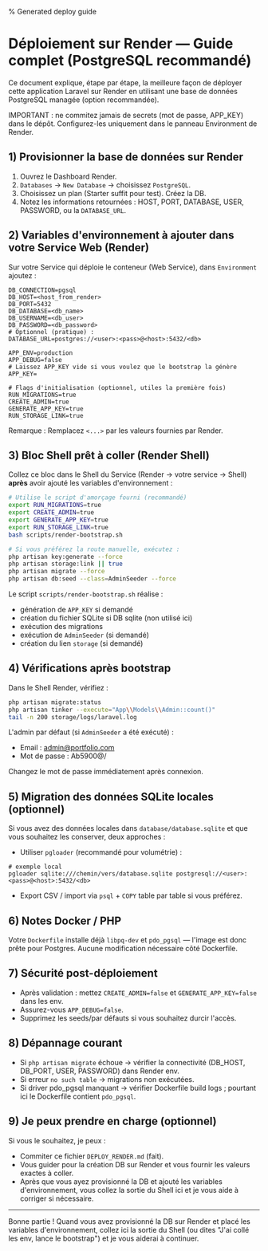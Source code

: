 % Generated deploy guide
# Déploiement sur Render — Guide complet (PostgreSQL recommandé)

Ce document explique, étape par étape, la meilleure façon de déployer cette application Laravel sur Render en utilisant une base de données PostgreSQL managée (option recommandée).

IMPORTANT : ne commitez jamais de secrets (mot de passe, APP_KEY) dans le dépôt. Configurez-les uniquement dans le panneau Environment de Render.

## 1) Provisionner la base de données sur Render

1. Ouvrez le Dashboard Render.
2. `Databases` → `New Database` → choisissez `PostgreSQL`.
3. Choisissez un plan (Starter suffit pour test). Créez la DB.
4. Notez les informations retournées : HOST, PORT, DATABASE, USER, PASSWORD, ou la `DATABASE_URL`.

## 2) Variables d'environnement à ajouter dans votre Service Web (Render)

Sur votre Service qui déploie le conteneur (Web Service), dans `Environment` ajoutez :

```
DB_CONNECTION=pgsql
DB_HOST=<host_from_render>
DB_PORT=5432
DB_DATABASE=<db_name>
DB_USERNAME=<db_user>
DB_PASSWORD=<db_password>
# Optionnel (pratique) :
DATABASE_URL=postgres://<user>:<pass>@<host>:5432/<db>

APP_ENV=production
APP_DEBUG=false
# Laissez APP_KEY vide si vous voulez que le bootstrap la génère
APP_KEY=

# Flags d'initialisation (optionnel, utiles la première fois)
RUN_MIGRATIONS=true
CREATE_ADMIN=true
GENERATE_APP_KEY=true
RUN_STORAGE_LINK=true
```

Remarque : Remplacez `<...>` par les valeurs fournies par Render.

## 3) Bloc Shell prêt à coller (Render Shell)

Collez ce bloc dans le Shell du Service (Render → votre service → Shell) **après** avoir ajouté les variables d'environnement :

```bash
# Utilise le script d'amorçage fourni (recommandé)
export RUN_MIGRATIONS=true
export CREATE_ADMIN=true
export GENERATE_APP_KEY=true
export RUN_STORAGE_LINK=true
bash scripts/render-bootstrap.sh

# Si vous préférez la route manuelle, exécutez :
php artisan key:generate --force
php artisan storage:link || true
php artisan migrate --force
php artisan db:seed --class=AdminSeeder --force
```

Le script `scripts/render-bootstrap.sh` réalise :
- génération de `APP_KEY` si demandé
- création du fichier SQLite si DB sqlite (non utilisé ici)
- exécution des migrations
- exécution de `AdminSeeder` (si demandé)
- création du lien `storage` (si demandé)

## 4) Vérifications après bootstrap

Dans le Shell Render, vérifiez :

```bash
php artisan migrate:status
php artisan tinker --execute="App\\Models\\Admin::count()"
tail -n 200 storage/logs/laravel.log
```

L'admin par défaut (si `AdminSeeder` a été exécuté) :
- Email : admin@portfolio.com
- Mot de passe : Ab5900@/

Changez le mot de passe immédiatement après connexion.

## 5) Migration des données SQLite locales (optionnel)

Si vous avez des données locales dans `database/database.sqlite` et que vous souhaitez les conserver, deux approches :

- Utiliser `pgloader` (recommandé pour volumétrie) :

```
# exemple local
pgloader sqlite:///chemin/vers/database.sqlite postgresql://<user>:<pass>@<host>:5432/<db>
```

- Export CSV / import via `psql` + `COPY` table par table si vous préférez.

## 6) Notes Docker / PHP

Votre `Dockerfile` installe déjà `libpq-dev` et `pdo_pgsql` — l'image est donc prête pour Postgres. Aucune modification nécessaire côté Dockerfile.

## 7) Sécurité post-déploiement

- Après validation : mettez `CREATE_ADMIN=false` et `GENERATE_APP_KEY=false` dans les env.
- Assurez-vous `APP_DEBUG=false`.
- Supprimez les seeds/par défauts si vous souhaitez durcir l'accès.

## 8) Dépannage courant

- Si `php artisan migrate` échoue → vérifier la connectivité (DB_HOST, DB_PORT, USER, PASSWORD) dans Render env.
- Si erreur `no such table` → migrations non exécutées.
- Si driver pdo_pgsql manquant → vérifier Dockerfile build logs ; pourtant ici le Dockerfile contient `pdo_pgsql`.

## 9) Je peux prendre en charge (optionnel)

Si vous le souhaitez, je peux :
- Commiter ce fichier `DEPLOY_RENDER.md` (fait).
- Vous guider pour la création DB sur Render et vous fournir les valeurs exactes à coller.
- Après que vous ayez provisionné la DB et ajouté les variables d'environnement, vous collez la sortie du Shell ici et je vous aide à corriger si nécessaire.

---

Bonne partie ! Quand vous avez provisionné la DB sur Render et placé les variables d'environnement, collez ici la sortie du Shell (ou dites "J'ai collé les env, lance le bootstrap") et je vous aiderai à continuer. 
